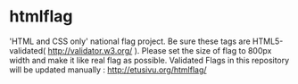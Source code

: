 htmlflag
========

'HTML and CSS only' national flag project. Be sure these tags are HTML5-validated( http://validator.w3.org/ ). Please set the size of flag to 800px width and make it like real flag as possible. Validated Flags in this repository will be updated manually : http://etusivu.org/htmlflag/